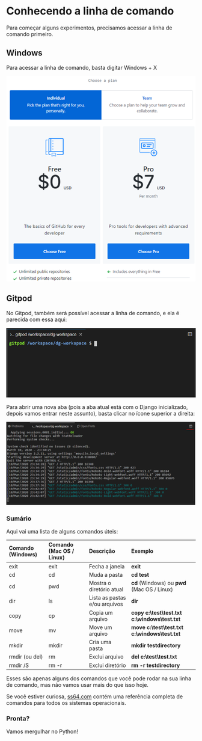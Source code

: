 # Conhecendo a linha de comando

Para começar alguns experimentos, precisamos acessar a linha de comando primeiro.

## Windows

Para acessar a linha de comando, basta digitar Windows + X

![](../.gitbook/assets/image%20%281%29.png)

## Gitpod

No Gitpod, também será possível acessar a linha de comando, e ela é parecida com essa aqui:

![Prompt gitpod](../.gitbook/assets/image%20%2810%29.png)

Para abrir uma nova aba \(pois a aba atual está com o Django inicializado, depois vamos entrar neste assunto\), basta clicar no ícone superior a direita:

![](../.gitbook/assets/image%20%2814%29.png)

### Sumário <a id="sum&#xE1;rio"></a>

Aqui vai uma lista de alguns comandos úteis:

| Comando \(Windows\) | Comando \(Mac OS / Linux\) | Descrição | Exemplo |
| :--- | :--- | :--- | :--- |
| exit | exit | Fecha a janela | **exit** |
| cd | cd | Muda a pasta | **cd test** |
| cd | pwd | Mostra o diretório atual | **cd** \(Windows\) ou **pwd** \(Mac OS / Linux\) |
| dir | ls | Lista as pastas e/ou arquivos | **dir** |
| copy | cp | Copia um arquivo | **copy c:\test\test.txt c:\windows\test.txt** |
| move | mv | Move um arquivo | **move c:\test\test.txt c:\windows\test.txt** |
| mkdir | mkdir | Cria uma pasta | **mkdir testdirectory** |
| rmdir \(ou del\) | rm | Exclui arquivo | **del c:\test\test.txt** |
| rmdir /S | rm -r | Exclui diretório | **rm -r testdirectory** |

Esses são apenas alguns dos comandos que você pode rodar na sua linha de comando, mas não vamos usar mais do que isso hoje.

Se você estiver curiosa, [ss64.com](http://ss64.com/) contém uma referência completa de comandos para todos os sistemas operacionais.

### Pronta? <a id="pronta"></a>

Vamos mergulhar no Python!

